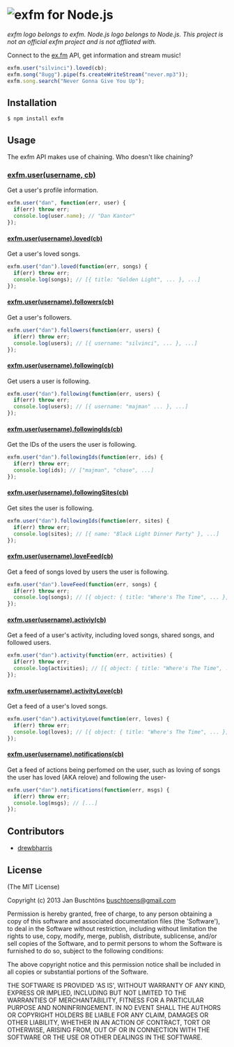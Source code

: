 # ![exfm for Node.js](http://i.imgur.com/qDY0wpO.png)
*exfm logo belongs to exfm. Node.js logo belongs to Node.js. This project is not an official exfm project and is not affliated with.*

Connect to the [ex.fm](http://ex.fm/) API, get information and stream music!

```javascript
exfm.user("silvinci").loved(cb);
exfm.song("8ugg").pipe(fs.createWriteStream("never.mp3"));
exfm.song.search("Never Gonna Give You Up");
```


## Installation
```
$ npm install exfm
```

## Usage
The exfm API makes use of chaining. Who doesn't like chaining?

### [exfm.user(username, cb)](http://ex.fm/api#profile)
Get a user's profile information.
```javascript
exfm.user("dan", function(err, user) {
  if(err) throw err;
  console.log(user.name); // "Dan Kantor"
});
```

#### [exfm.user(username).loved(cb)](http://ex.fm/api#loved)
Get a user's loved songs.
```javascript
exfm.user("dan").loved(function(err, songs) {
  if(err) throw err;
  console.log(songs); // [{ title: "Golden Light", ... }, ...]
});
```

#### [exfm.user(username).followers(cb)](http://ex.fm/api#followers)
Get a user's followers.
```javascript
exfm.user("dan").followers(function(err, users) {
  if(err) throw err;
  console.log(users); // [{ username: "silvinci", ... }, ...]
});
```

#### [exfm.user(username).following(cb)](http://ex.fm/api#following)
Get users a user is following.
```javascript
exfm.user("dan").following(function(err, users) {
  if(err) throw err;
  console.log(users); // [{ username: "majman" ... }, ...]
});
```

#### [exfm.user(username).followingIds(cb)](http://ex.fm/api#followingids)
Get the IDs of the users the user is following.
```javascript
exfm.user("dan").followingIds(function(err, ids) {
  if(err) throw err;
  console.log(ids); // ["majman", "chase", ...]
});
```

#### [exfm.user(username).followingSites(cb)](http://ex.fm/api#followedsites)
Get sites the user is following.
```javascript
exfm.user("dan").followingIds(function(err, sites) {
  if(err) throw err;
  console.log(sites); // [{ name: "Black Light Dinner Party" }, ...]
});
```

#### [exfm.user(username).loveFeed(cb)](http://ex.fm/api#feedlove)
Get a feed of songs loved by users the user is following.
```javascript
exfm.user("dan").loveFeed(function(err, songs) {
  if(err) throw err;
  console.log(songs); // [{ object: { title: "Where's The Time", ... }, ... }, ...]
});
```

#### [exfm.user(username).activiy(cb)](http://ex.fm/api#activity)
Get a feed of a user's activity, including loved songs, shared songs, and followed users.
```javascript
exfm.user("dan").activity(function(err, activities) {
  if(err) throw err;
  console.log(activities); // [{ object: { title: "Where's The Time", ... }, ... }, ...]
});
```

#### [exfm.user(username).activityLove(cb)](http://ex.fm/api#activitylove)
Get a feed of a user's loved songs.
```javascript
exfm.user("dan").activityLove(function(err, loves) {
  if(err) throw err;
  console.log(loves); // [{ object: { title: "Where's The Time", ... }, ... }, ...]
});
```

#### [exfm.user(username).notifications(cb)](http://ex.fm/api#notifications)
Get a feed of actions being perfomed on the user, such as loving of songs the user has loved (AKA relove) and following the user-
```javascript
exfm.user("dan").notifications(function(err, msgs) {
  if(err) throw err;
  console.log(msgs); // [...]
});
```
## Contributors
- [drewbharris](https://github.com/drewbharris)

## License
(The MIT License)

Copyright (c) 2013 Jan Buschtöns <buschtoens@gmail.com>

Permission is hereby granted, free of charge, to any person obtaining a copy of this software and associated documentation files (the 'Software'), to deal in the Software without restriction, including without limitation the rights to use, copy, modify, merge, publish, distribute, sublicense, and/or sell copies of the Software, and to permit persons to whom the Software is furnished to do so, subject to the following conditions:

The above copyright notice and this permission notice shall be included in all copies or substantial portions of the Software.

THE SOFTWARE IS PROVIDED 'AS IS', WITHOUT WARRANTY OF ANY KIND, EXPRESS OR IMPLIED, INCLUDING BUT NOT LIMITED TO THE WARRANTIES OF MERCHANTABILITY, FITNESS FOR A PARTICULAR PURPOSE AND NONINFRINGEMENT. IN NO EVENT SHALL THE AUTHORS OR COPYRIGHT HOLDERS BE LIABLE FOR ANY CLAIM, DAMAGES OR OTHER LIABILITY, WHETHER IN AN ACTION OF CONTRACT, TORT OR OTHERWISE, ARISING FROM, OUT OF OR IN CONNECTION WITH THE SOFTWARE OR THE USE OR OTHER DEALINGS IN THE SOFTWARE.